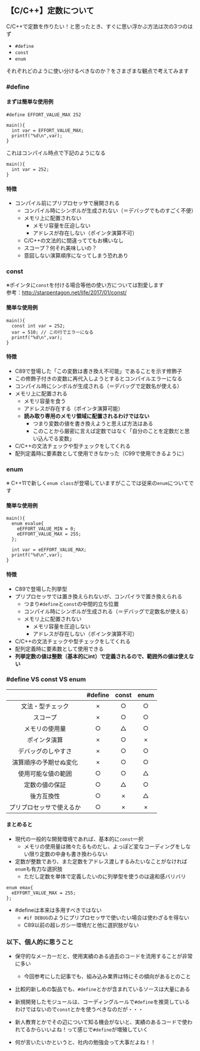 ## 【C/C++】定数について

C/C++で定数を作りたい！と思ったとき、すぐに思い浮かぶ方法は次の3つのはず

- `#define`
- `const`
- `enum`

それぞれどのように使い分けるべきなのか？をさまざまな観点で考えてみます


### #define

#### まずは簡単な使用例

```
#define EFFORT_VALUE_MAX 252

main(){
  int var = EFFORT_VALUE_MAX;
  printf("%d\n",var);
}
```

これはコンパイル時点で下記のようになる
```
main(){
  int var = 252;
}
```

#### 特徴
- コンパイル前にプリプロセッサで展開される
  - コンパイル時にシンボルが生成されない（＝デバッグでものすごく不便）
  - メモリ上に配置されない
    - メモリ容量を圧迫しない
    - アドレスが存在しない（ポインタ演算不可）
  - C/C++の文法的に間違っててもお構いなし
  - スコープ？何それ美味しいの？
  - 意図しない演算順序になってしまう恐れあり

### const
※ポインタに`const`を付ける場合等他の使い方については割愛します  
参考：http://starpentagon.net/life/2017/01/const/

#### 簡単な使用例

```
main(){
  const int var = 252;
  var = 510; // この行でエラーになる
  printf("%d\n",var);
}
```

#### 特徴
- C89で登場した「この変数は書き換え不可能」であることを示す修飾子
- この修飾子付きの変数に再代入しようとするとコンパイルエラーになる
- コンパイル時にシンボルが生成される（＝デバッグで定数名が使える）
- メモリ上に配置される
  - メモリ容量を食う
  - アドレスが存在する（ポインタ演算可能）
  - **読み取り専用のメモリ領域に配置されるわけではない**
    - つまり変数の値を書き換えようと思えば方法はある
    - このことから厳密に言えば定数ではなく「自分のことを定数だと思い込んでる変数」
- C/C++の文法チェックや型チェックをしてくれる
- 配列定義時に要素数として使用できなかった（C99で使用できるように）

### enum
※ C++11で新しく`enum class`が登場していますがここでは従来の`enum`についてです

#### 簡単な使用例

```
main(){
  enum evalue{
    eEFFORT_VALUE_MIN = 0;
    eEFFORT_VALUE_MAX = 255;
  };
  
  int var = eEFFORT_VALUE_MAX;
  printf("%d\n",var);
}
```

#### 特徴
- C89で登場した列挙型
- プリプロセッサでは置き換えられないが、コンパイラで置き換えられる
  - つまり`#define`と`const`の中間的立ち位置
  - コンパイル時にシンボルが生成される（＝デバッグで定数名が使える）
  - メモリ上に配置されない
    - メモリ容量を圧迫しない
    - アドレスが存在しない（ポインタ演算不可）
- C/C++の文法チェックや型チェックをしてくれる
- 配列定義時に要素数として使用できる
- **列挙定数の値は整数（基本的にint）で定義されるので、範囲外の値は使えない**

### #define VS const VS enum

||#define|const|enum|
|:---:|:---:|:---:|:---:|
|文法・型チェック|×|○|○|
|スコープ|×|○|○|
|メモリの使用量|○|△|○|
|ポインタ演算|×|○|×|
|デバッグのしやすさ|×|○|○|
|演算順序の予期せぬ変化|×|○|○|
|使用可能な値の範囲|○|○|△|
|定数の値の保証|○|△|○|
|後方互換性|○|×|△|
|プリプロセッサで使えるか|○|×|×|

#### まとめると
- 現代の一般的な開発環境であれば、基本的に`const`一択
  - メモリの使用量は微々たるものだし、よっぽど変なコーディングをしない限り定数の中身も書き換わらない
- 定数が整数であり、また定数をアドレス渡しするみたいなことがなければ`enum`も有力な選択肢
  - ただし定数を単体で定義したいのに列挙型を使うのは違和感バリバリ

```
enum emax{
  eEFFORT_VALUE_MAX = 255;
};
```

- #defineは本来は多用すべきではない
  - `#if DEBUG`のようにプリプロセッサで使いたい場合は使わざるを得ない
  - C89以前の超レガシー環境だと他に選択肢がない

### 以下、個人的に思うこと

- 保守的なメーカーだと、使用実績のある過去のコードを流用することが非常に多い
  - 今回参考にした記事でも、組み込み業界は特にその傾向があるとのこと
  
- 比較的新しめの製品でも、`#define`とかが含まれているソースは大量にある

- 新規開発したモジュールは、コーディングルールで`#define`を推奨しているわけではないので`const`とかを使うべきなのだが・・・

- 新人教育とかでその辺について知る機会がないと、実績のあるコードで使われてるからいいよね！って感じで`#define`が増殖していく

- 何が言いたいかというと、社内の勉強会って大事だよね！！
